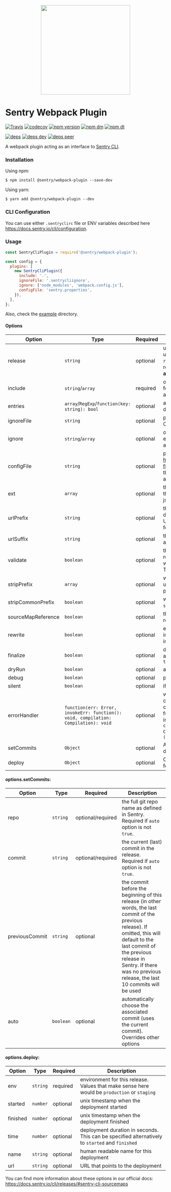 <p align="center">
    <a href="https://sentry.io" target="_blank" align="center">
        <img src="https://sentry-brand.storage.googleapis.com/sentry-logo-black.png" width="280">
    </a>
<br/>
    <h1>Sentry Webpack Plugin</h1>
</p>

[![Travis](https://img.shields.io/travis/getsentry/sentry-webpack-plugin.svg?maxAge=2592000)](https://travis-ci.org/getsentry/sentry-webpack-plugin)
[![codecov](https://codecov.io/gh/getsentry/sentry-webpack-plugin/branch/master/graph/badge.svg)](https://codecov.io/gh/getsentry/sentry-webpack-plugin)
[![npm version](https://img.shields.io/npm/v/@sentry/webpack-plugin.svg)](https://www.npmjs.com/package/@sentry/webpack-plugin)
[![npm dm](https://img.shields.io/npm/dm/@sentry/webpack-plugin.svg)](https://www.npmjs.com/package/@sentry/webpack-plugin)
[![npm dt](https://img.shields.io/npm/dt/@sentry/webpack-plugin.svg)](https://www.npmjs.com/package/@sentry/webpack-plugin)

[![deps](https://david-dm.org/getsentry/sentry-webpack-plugin/status.svg)](https://david-dm.org/getsentry/sentry-webpack-plugin?view=list)
[![deps dev](https://david-dm.org/getsentry/sentry-webpack-plugin/dev-status.svg)](https://david-dm.org/getsentry/sentry-webpack-plugin?type=dev&view=list)
[![deps peer](https://david-dm.org/getsentry/sentry-webpack-plugin/peer-status.svg)](https://david-dm.org/getsentry/sentry-webpack-plugin?type=peer&view=list)

A webpack plugin acting as an interface to
[Sentry CLI](https://docs.sentry.io/learn/cli/).

### Installation

Using npm:

```
$ npm install @sentry/webpack-plugin --save-dev
```

Using yarn:

```
$ yarn add @sentry/webpack-plugin --dev
```

### CLI Configuration

You can use either `.sentryclirc` file or ENV variables described here
https://docs.sentry.io/cli/configuration.

### Usage

```js
const SentryCliPlugin = require('@sentry/webpack-plugin');

const config = {
  plugins: [
    new SentryCliPlugin({
      include: '.',
      ignoreFile: '.sentrycliignore',
      ignore: ['node_modules', 'webpack.config.js'],
      configFile: 'sentry.properties',
    }),
  ],
};
```

Also, check the [example](example) directory.

#### Options

| Option | Type | Required | Description |
---------|------|----------|-------------
release | `string` | optional | unique name of a release, must be a `string`, should uniquely identify your release, defaults to `sentry-cli releases propose-version` command which should always return the correct version (**requires access to `git` CLI and root directory to be a valid repository**).
include | `string`/`array` | required | one or more paths that Sentry CLI should scan recursively for sources. It will upload all `.map` files and match associated `.js` files |
entries | `array`/`RegExp`/`function(key: string): bool` | optional | a filter for entry points that should be processed. By default, the release will be injected into all entry points. |
| ignoreFile | `string` | optional | path to a file containing list of files/directories to ignore. Can point to `.gitignore` or anything with same format |
| ignore | `string`/`array` | optional | one or more paths to ignore during upload. Overrides entries in `ignoreFile` file. If neither `ignoreFile` or `ignore` are present, defaults to `['node_modules']` |
| configFile | `string` | optional | path to Sentry CLI config properties, as described in https://docs.sentry.io/learn/cli/configuration/#properties-files. By default, the config file is looked for upwards from the current path and defaults from `~/.sentryclirc` are always loaded |
| ext | `array` | optional | this sets the file extensions to be considered. By default the following file extensions are processed: js, map, jsbundle and bundle. |
| urlPrefix | `string` | optional | this sets an URL prefix at the beginning of all files. This defaults to `~/` but you might want to set this to the full URL. This is also useful if your files are stored in a sub folder. eg: `url-prefix '~/static/js'` |
| urlSuffix | `string` | optional | this sets an URL suffix at the end of all files. Useful for appending query parameters. |
| validate | `boolean` | optional | this attempts sourcemap validation before upload when rewriting is not enabled. It will spot a variety of issues with source maps and cancel the upload if any are found. This is not the default as this can cause false positives. |
| stripPrefix | `array` | optional | when paired with `rewrite` this will chop-off a prefix from uploaded files. For instance you can use this to remove a path that is build machine specific. |
| stripCommonPrefix | `boolean` | optional |  when paired with `rewrite` this will add `~` to the `stripPrefix` array. |
| sourceMapReference | `boolean` | optional | this prevents the automatic detection of sourcemap references. |
| rewrite | `boolean` | optional | enables rewriting of matching sourcemaps so that indexed maps are flattened and missing sources are inlined if possible. defaults to `true` |
| finalize | `boolean` | optional | determines whether processed release should be automatically finalized after artifacts upload. defaults to `true` |
| dryRun | `boolean` | optional | attempts a dry run (useful for dev environments) |
| debug | `boolean` | optional | print some useful debug information |
| silent | `boolean` | optional | if `true`, all logs are suppressed (useful for `--json` option) |
| errorHandler | `function(err: Error, invokeErr: function(): void, compilation: Compilation): void` | optional | when Cli error occurs, plugin calls this function. webpack compilation failure can be chosen by calling `invokeErr` callback or not. If you don't want this plugin to prevent further compilation, you can use a compilation warning instead by setting this option to `(err, invokeErr, compilation) => { compilation.warnings.push('Sentry CLI Plugin: ' + err.message) }` instead. defaults to `(err, invokeErr) => { invokeErr() }` |
| setCommits | `Object` | optional | Adds commits to sentry - [see own table below](#setCommits) for more details |
| deploy | `Object` | optional | Creates a new release deployment - [see own table below](#deploy) for more details |


#### <a name="setCommits"></a>options.setCommits:

| Option | Type | Required | Description |
---------|------|----------|-------------
| repo | `string` | optional/required | the full git repo name as defined in Sentry. Required if `auto` option is not `true`. |
| commit | `string` | optional/required | the current (last) commit in the release. Required if `auto` option is not `true`. |
| previousCommit | `string` | optional | the commit before the beginning of this release (in other words, the last commit of the previous release). If omitted, this will default to the last commit of the previous release in Sentry. If there was no previous release, the last 10 commits will be used |
| auto | `boolean` | optional | automatically choose the associated commit (uses the current commit). Overrides other options |

#### <a name="deploy"></a>options.deploy:

| Option | Type | Required | Description |
---------|------|----------|-------------
| env | `string` | required | environment for this release. Values that make sense here would be `production` or `staging` |
| started | `number` | optional | unix timestamp when the deployment started |
| finished | `number` | optional | unix timestamp when the deployment finished |
| time | `number` | optional | deployment duration in seconds. This can be specified alternatively to `started` and `finished` |
| name | `string` | optional | human readable name for this deployment |
| url | `string` | optional | URL that points to the deployment |

You can find more information about these options in our official docs:
https://docs.sentry.io/cli/releases/#sentry-cli-sourcemaps
